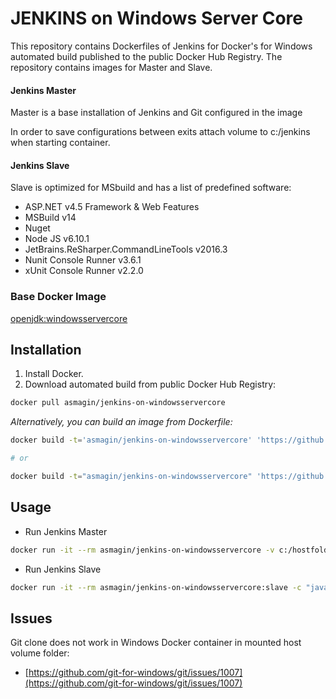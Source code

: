 # JENKINS on Windows Server Core

This repository contains Dockerfiles of Jenkins for Docker's for Windows automated build published to the public Docker Hub Registry. 
The repository contains images for Master and Slave.

#### Jenkins Master
Master is a base installation of Jenkins and Git configured in the image

In order to save configurations between exits attach volume to c:/jenkins when starting container.

#### Jenkins Slave
Slave is optimized for MSbuild and has a list of predefined software:
* ASP.NET v4.5 Framework & Web Features
* MSBuild v14
* Nuget
* Node JS v6.10.1
* JetBrains.ReSharper.CommandLineTools v2016.3
* Nunit Console Runner v3.6.1
* xUnit Console Runner v2.2.0

### Base Docker Image
[openjdk:windowsservercore](https://hub.docker.com/_/openjdk/)

## Installation

1. Install Docker.
2. Download automated build from public Docker Hub Registry: 
``` sh
docker pull asmagin/jenkins-on-windowsservercore
```

*Alternatively, you can build an image from Dockerfile:*
``` sh
docker build -t='asmagin/jenkins-on-windowsservercore' 'https://github.com/asmagin/jenkins-on-windowsservercore#master:master')

# or

docker build -t="asmagin/jenkins-on-windowsservercore" 'https://github.com/asmagin/jenkins-on-windowsservercore#master:slave')
```

## Usage

* Run Jenkins Master
``` sh
docker run -it --rm asmagin/jenkins-on-windowsservercore -v c:/hostfolder:c:/jenkins
```

* Run Jenkins Slave
``` sh
docker run -it --rm asmagin/jenkins-on-windowsservercore:slave -c "java -jar c:/jenkins/slave.jar -jnlpUrl <master url> -secret <your secret>"
```

## Issues
Git clone does not work in Windows Docker container in mounted host volume folder: 
- [https://github.com/git-for-windows/git/issues/1007](https://github.com/git-for-windows/git/issues/1007)

